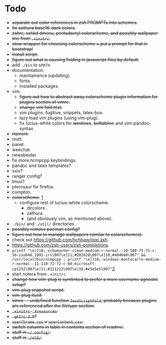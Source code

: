# Todo

- ~~separate out color references in zsh PROMPTs into schemes.~~
- ~~fix zathura base16-dark colors.~~
- ~~zshrc, sxhkd dmenu, pentadactyl colorscheme, and possibly
  wallpaper line from `.xinitrc`.~~
- ~~stow wrapper for choosing colorscheme + put a prompt for that in
  bootstrap!~~
- ~~install script.~~
- ~~figure out what is causing folding in javascript files by default.~~
- add `./bin` to `$PATH`.
- documentation.
    - maintainence (updating).
    - fonts.
    - installed packages.
- vim:
    - ~~figure out how to abstract away colorscheme plugin information for
      plugins section of vimrc.~~
    - ~~change vim fold text.~~
    - vim plugins: fugitive, snippets, latex-box.
    - lazy load vim plugins (using vim-plug).
    - fix lucius-white colors for ~~windows~~, ~~buftabline~~ and
      vim-pandoc-syntax.
- ~~rtorrent.~~
- mutt.
- panel.
- weechat.
- newsbeuter.
- fix more ncmpcpp keybindings.
- pandoc and latex templates?
- sxiv?
- ranger config?
- tmux?
- pterosaur for firefox.
- compton.
- ~~colorscheme.~~ [1]
    - configure rest of lucius-white colorscheme.
        - dircolors.
        - zathura.
        - (and obviously vim, as mentioned above).
- `./bin/` and `./util/` directories.
- ~~possibly remove pacman config?~~
- ~~figure out how to manage wallpapers (similar to colorschemes).~~
- check out https://github.com/hchbaw/opp.zsh.
- https://github.com/zsh-users/zsh-completions.
- `printf "\e]710;-schumacher-clean-medium-r-normal--10-100-75-75-c-50-iso646.1991-irv\007\e]11;#202020\007\e]10;#404040\007" && /usr/local/bin/ncmpcpp ; printf "\e]710;-windows-montecarlo-medium-r-normal--11-110-72-72-c-60-microsoft-cp1252\007\e]11;#121212\007\e]10;#e5e5e5\007"`[2]
- start notera from `.xinitrc`.
- ~~change how vim-plug is symlinked to prefer a more username agnostic
  setup?~~
- ~~vim-plug snapshot script.~~
- ~~vim-plug itself.~~
- ~~vimrc -- undefined function `JavaScriptFold`, probably because plugins are
  referenced after the filetype section.~~
- ~~`.xinitrc`, `.Xresources`.~~
- ~~`.gktrc-2.0`?~~
- ~~`userChrome.css` + `userContent.css`.~~
- ~~switch columns in table in contents section of readme.~~
- ~~stuff in `~/.config/`.~~
- ~~stuff in `./old/`.~~

[1]: http://jsbin.com/quxaxaralu/10/edit
[2]: http://lists.schmorp.de/pipermail/rxvt-unicode/2011q2/001416.html
